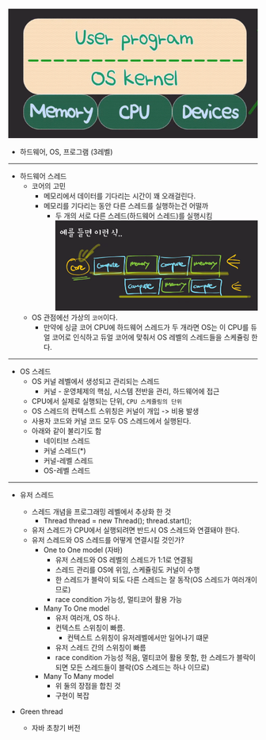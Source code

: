 ![img_15.png](images/img_15.png)

- 하드웨어, OS, 프로그램 (3레벨)

---
- 하드웨어 스레드
  - 코어의 고민
    - 메모리에서 데이터를 기다리는 시간이 꽤 오래걸린다.
    - 메모리를 기다리는 동안 다른 스레드를 실행하는건 어떨까
      - 두 개의 서로 다른 스레드(하드웨어 스레드)를 실행시킴
      ![img_16.png](images/img_16.png)
  - OS 관점에선 가상의 `코어`이다.
    - 만약에 싱글 코어 CPU에 하드웨어 스레드가 두 개라면 OS는 이 CPU를 듀얼 코어로 인식하고 듀얼 코어에 맞춰서 OS 레벨의 스레드들을 스케쥴링 한다.

---
- OS 스레드
  - OS 커널 레벨에서 생성되고 관리되는 스레드
    - 커널 - 운영체제의 핵심, 시스템 전반을 관리, 하드웨어에 접근
  - CPU에서 실제로 실행되는 단위, `CPU 스케쥴링의 단위`
  - OS 스레드의 컨텍스트 스위칭은 커널이 개입 -> 비용 발생
  - 사용자 코드와 커널 코드 모두 OS 스레드에서 실행된다.
  - 아래와 같이 불리기도 함
    - 네이티브 스레드
    - 커널 스레드(*)
    - 커널-레벨 스레드
    - OS-레벨 스레드

---
- 유저 스레드
  - 스레드 개념을 프로그래밍 레벨에서 추상화 한 것
    - Thread thread = new Thread(); thread.start();
  - 유저 스레드가 CPU에서 실행되려면 반드시 OS 스레드와 연결돼야 한다.
  - 유저 스레드와 OS 스레드를 어떻게 연결시킬 것인가?
    - One to One model (자바)
      - 유저 스레드와 OS 레벨의 스레드가 1:1로 연결됨
      - 스레드 관리를 OS에 위임, 스케쥴링도 커널이 수행
      - 한 스레드가 블락이 되도 다른 스레드는 잘 동작(OS 스레드가 여러개이므로)
      - race condition 가능성, 멀티코어 활용 가능
    - Many To One model
      - 유저 여러개, OS 하나.
      - 컨텍스트 스위칭이 빠름.
        - 컨텍스트 스위칭이 유저레벨에서만 일어나기 떄문
      - 유저 스레드 간의 스위칭이 빠름
      - race condition 가능성 적음, 멀티코어 활용 못함, 한 스레드가 블락이 되면 모든 스레드들이 블락(OS 스레드는 하나 이므로)
    - Many To Many model
      - 위 둘의 장점을 합친 것
      - 구현이 복잡

- Green thread
  - 자바 초창기 버전